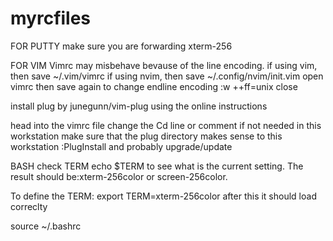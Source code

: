 # myrcfiles

FOR PUTTY
make sure you are forwarding xterm-256

FOR VIM
Vimrc may misbehave bevause of the line encoding.
if using vim, then save ~/.vim/vimrc
if using nvim, then save ~/.config/nvim/init.vim
open vimrc then save again to change endline encoding 
:w ++ff=unix
close

install plug by junegunn/vim-plug
using the online instructions

head into the vimrc file
change the Cd line or comment if not needed in this workstation
make sure that the plug directory makes sense to this workstation
:PlugInstall and probably upgrade/update

BASH
check TERM
echo $TERM to see what is the current setting.
The result should be:xterm-256color or screen-256color.

To define the TERM:
export TERM=xterm-256color
after this it should load correclty

source ~/.bashrc
